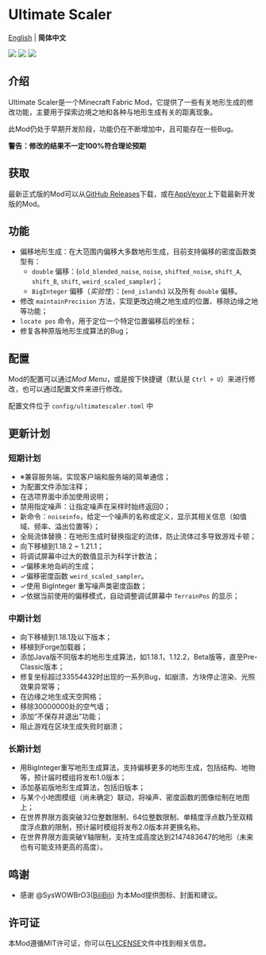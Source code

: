 # Ultimate Scaler
[English](README.md) | **简体中文**

[![](https://z3.ax1x.com/2021/08/02/fpgDCq.png)](https://www.curseforge.com/minecraft/mc-mods/fabric-api) [![](https://z3.ax1x.com/2021/08/02/fpgr80.png)](https://www.curseforge.com/minecraft/mc-mods/cloth-config)
[![](https://s21.ax1x.com/2025/05/28/pVpUmYq.jpg)]()
## 介绍

Ultimate Scaler是一个Minecraft Fabric Mod，它提供了一些有关地形生成的修改功能，主要用于探索边境之地和各种与地形生成有关的距离现象。

此Mod仍处于早期开发阶段，功能仍在不断增加中，且可能存在一些Bug。

**警告：修改的结果不一定100%符合理论预期**

## 获取

最新正式版的Mod可以从[GitHub Releases](https://github.com/INF32768/UltimateScaler/releases)下载，或在[AppVeyor](https://ci.appveyor.com/project/INF32768/ultimatescaler/build/artifacts)上下载最新开发版的Mod。

## 功能

- 偏移地形生成：在大范围内偏移大多数地形生成，目前支持偏移的密度函数类型有：
  - `double` 偏移：(`old_blended_noise`, `noise`, `shifted_noise`, `shift_A`, `shift_B`, `shift`, `weird_scaled_sampler`)；
  - `BigInteger` 偏移（_实验性_）：(`end_islands`) 以及所有 `double` 偏移。
- 修改 `maintainPrecision` 方法，实现更改边境之地生成的位置、移除边缘之地等功能；
- `locate pos` 命令，用于定位一个特定位置偏移后的坐标；
- 修复各种原版地形生成算法的Bug；

## 配置

Mod的配置可以通过*Mod Menu*，或是按下快捷键（默认是 `Ctrl + U`）来进行修改，也可以通过配置文件来进行修改。

配置文件位于 `config/ultimatescaler.toml` 中

## 更新计划

### 短期计划

- ※兼容服务端，实现客户端和服务端的简单通信；
- 为配置文件添加注释；
- 在选项界面中添加使用说明；
- 禁用指定噪声：让指定噪声在采样时始终返回0；
- 新命令：`noiseinfo`，给定一个噪声的名称或定义，显示其相关信息（如值域、频率、溢出位置等）；
- 全局流体替换：在地形生成时替换指定的流体，防止流体过多导致游戏卡顿；
- 向下移植到1.18.2 ~ 1.21.1；
- 将调试屏幕中过大的数值显示为科学计数法；
- ✓偏移末地岛屿的生成；
- ✓偏移密度函数 `weird_scaled_sampler`。
- ✓使用 BigInteger 重写噪声类密度函数；
- ✓依据当前使用的偏移模式，自动调整调试屏幕中 `TerrainPos` 的显示；

### 中期计划

- 向下移植到1.18.1及以下版本；
- 移植到Forge加载器；
- 添加Java版不同版本的地形生成算法，如1.18.1，1.12.2，Beta版等，直至Pre-Classic版本；
- 修复坐标超过33554432时出现的一系列Bug，如崩溃、方块停止渲染、光照效果异常等；
- 在边缘之地生成天空网格；
- 移除30000000处的空气墙；
- 添加“不保存并退出”功能；
- 阻止游戏在区块生成失败时崩溃；

### 长期计划

- 用BigInteger重写地形生成算法，支持偏移更多的地形生成，包括结构、地物等，预计届时模组将发布1.0版本；
- 添加基岩版地形生成算法，包括旧版本；
- 与某个小地图模组（尚未确定）联动，将噪声、密度函数的图像绘制在地图上；
- 在世界界限方面突破32位整数限制、64位整数限制、单精度浮点数乃至双精度浮点数的限制，预计届时模组将发布2.0版本并更换名称。
- 在世界界限方面突破Y轴限制，支持生成高度达到2147483647的地形（未来也有可能支持更高的高度）。

## 鸣谢

- 感谢 @SysWOWBrO3([BiliBili](https://space.bilibili.com/482351725)) 为本Mod提供图标、封面和建议。

## 许可证

本Mod遵循MIT许可证，你可以在[LICENSE](LICENSE)文件中找到相关信息。